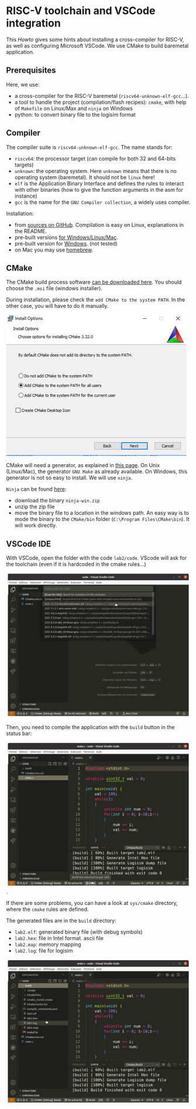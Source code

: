 # RISC-V toolchain and VSCode integration

This *Howto* gives some hints about installing a cross-compiler for RISC-V, as well as configuring Microsoft VSCode. We use CMake to build baremetal application.

## Prerequisites

Here, we use:
 * a cross-compiler for the RISC-V baremetal (`riscv64-unknown-elf-gcc`…).
 * a tool to handle the project (compilation/flash recipes): `cmake`, with help of `Makefile` on Linux/Max and `ninja` on Windows
 * python: to convert binary file to the logisim format

## Compiler
The compiler suite is `riscv64-unknown-elf-gcc`. The name stands for:
 * `riscv64`: the processor target (can compile for both 32 and 64-bits targets)
 * `unknown`: the operating system. Here `unknown` means that there is no operating system (baremetal). It should not be `linux` here!
 * `elf` is the Application Binary Interface and defines the rules to interact with other binaries (how to give the function arguments in the asm for instance)
 * `gcc` is the name for the `GNU Compiler collection`, a widely uses compiler.

Installation:

 * from [sources on GitHub](https://github.com/riscv-collab/riscv-gnu-toolchain). Compilation is easy on Linux, explanations in the README.
 * pre-built versions [for Windows/Linux/Mac](https://www.embecosm.com/resources/tool-chain-downloads/).
 * pre-built version for [Windows](https://gnutoolchains.com/risc-v/). (not tested)
 * on Mac you may use [homebrew](https://github.com/riscv-software-src/homebrew-riscv).


## CMake
The CMake build process software [can be downloaded here](https://cmake.org/download/). You should choose the `.msi` file (windows installer).

During installation, please check the `add CMake to the system PATH`. In the other case, you will have to do it manually.

![](img/cmakeWininstall.png)

CMake will need a generator, as explained in [this page](https://cmake.org/cmake/help/latest/manual/cmake-generators.7.html). On Unix (Linux/Mac), the generator `GNU Make` as already available. On Windows, this generator is not so easy to install. We will use `ninja`.

`Ninja` can be found [here](https://github.com/ninja-build/ninja/releases):
 * download the binary `ninja-win.zip`
 * unzip the zip file
 * move the binary file to a location in the windows path. An easy way is to mode the binary to the `CMake/bin` folder (`C:\Program Files\CMake\bin`). It will work directly.


## VSCode IDE

With VSCode, open the folder with the code `lab2/code`. VScode will ask for the toolchain (even if it is hardcoded in the cmake rules…)

![](img/vscodeToolkit.png)

Then, you need to compile the application with the `build` button in the status bar:

![](img/vscodeBuild.png).

If there are some problems, you can have a look at `sys/cmake` directory, where the `cmake` rules are defined.

The generated files are in the `build` directory:
 * `lab2.elf`: generated binary file (with debug symbols)
 * `lab2.hex`: file in Intel format. ascii file
 * `lab2.map`: memory mapping
 * `lab2.log`: file for logisim

![](img/vscodeGenerated.png)
